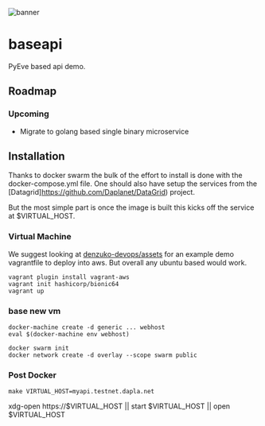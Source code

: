 ![banner](https://banner.dapla.net/?utm_campaign=community-buildpacks&utm_source=github.com/daplanet/xelatex-buildpack&utm_medium=markdown)

# baseapi
PyEve based api demo.

## Roadmap
### Upcoming
* Migrate to golang based single binary microservice

## Installation
Thanks to docker swarm the bulk of the effort to install is done with the docker-compose.yml file. One should also have
setup the services from the [Datagrid]https://github.com/Daplanet/DataGrid) project.

But the most simple part is once the image is built this kicks off the service at $VIRTUAL_HOST.

### Virtual Machine
We suggest looking at [denzuko-devops/assets](https://github.com/denzuko-devops/assets/blob/master/workstation/Vagrantfile) for an example demo vagrantfile to deploy into aws. But overall any ubuntu based would work.

```
vagrant plugin install vagrant-aws
vagrant init hashicorp/bionic64
vagrant up
```

### base new vm
```
docker-machine create -d generic ... webhost
eval $(docker-machine env webhost)

docker swarm init
docker network create -d overlay --scope swarm public
```

### Post Docker

`make VIRTUAL_HOST=myapi.testnet.dapla.net`

xdg-open https://$VIRTUAL_HOST || start $VIRTUAL_HOST || open $VIRTUAL_HOST
